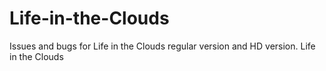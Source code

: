 # Life-in-the-Clouds
Issues and bugs for Life in the Clouds regular version and HD version.
Life in the Clouds
